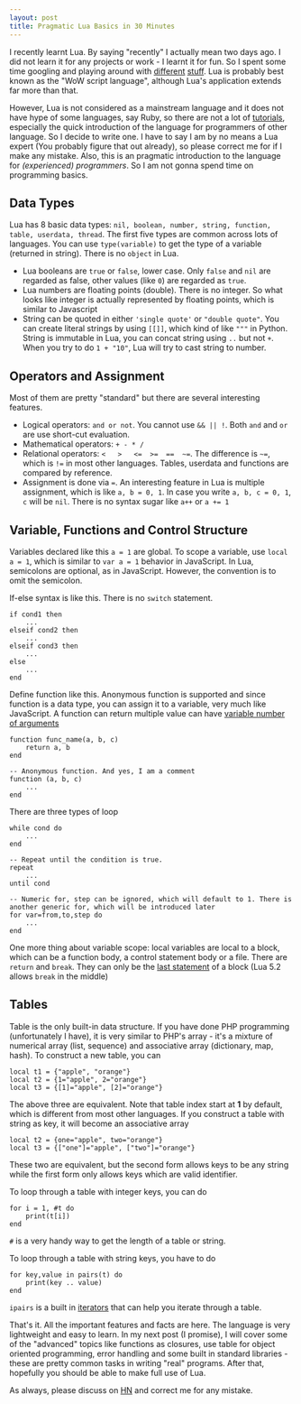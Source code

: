 ```yaml
---
layout: post
title: Pragmatic Lua Basics in 30 Minutes
---
```


I recently learnt Lua. By saying "recently" I actually mean two days ago. I did not learn it for any projects or work - I learnt it for fun. So I spent some time googling and playing around with [different](http://moonscript.org/) [stuff](http://luarocks.org/). Lua is probably best known as the "WoW script language", although Lua's application extends far more than that.

However, Lua is not considered as a mainstream language and it does not have hype of some languages, say Ruby, so there are not a lot of [tutorials](http://luatut.com/), especially the quick introduction of the language for programmers of other language. So I decide to write one. I have to say I am by no means a Lua expert (You probably figure that out already), so please correct me for if I make any mistake. Also, this is an pragmatic introduction to the language for *(experienced) programmers*. So I am not gonna spend time on programming basics.

## Data Types

Lua has 8 basic data types: `nil, boolean, number, string, function, table, userdata, thread`. The first five types are common across lots of languages. You can use `type(variable)` to get the type of a variable (returned in string). There is no `object` in Lua.

- Lua booleans are `true` or `false`, lower case. Only `false` and `nil` are regarded as false, other values (like `0`) are regarded as `true`.
- Lua numbers are floating points (double). There is no integer. So what looks like integer is actually represented by floating points, which is similar to Javascript
- String can be quoted in either `'single quote'` or `"double quote"`. You can create literal strings by using `[[]]`, which kind of like `"""` in Python. String is immutable in Lua, you can concat string using `..` but not `+`. When you try to do `1 + "10"`, Lua will try to cast string to number.

## Operators and Assignment

Most of them are pretty "standard" but there are several interesting features.

- Logical operators: `and or not`. You cannot use `&& || !`. Both `and` and `or` are use short-cut evaluation.
- Mathematical operators: `+ - * /`
- Relational operators: `<   >   <=  >=  ==  ~=`. The difference is `~=`, which is `!=` in most other languages.  Tables, userdata and functions are compared by reference.
- Assignment is done via `=`. An interesting feature in Lua is multiple assignment, which is like `a, b = 0, 1`. In case you write `a, b, c = 0, 1`, `c` will be `nil`. There is no syntax sugar like `a++` or `a += 1`

## Variable, Functions and Control Structure

Variables declared like this `a = 1` are global. To scope a variable, use `local a = 1`, which is similar to `var a = 1` behavior in JavaScript. In Lua, semicolons are optional, as in JavaScript. However, the convention is to omit the semicolon.

If-else syntax is like this. There is no `switch` statement.

	if cond1 then
		...
	elseif cond2 then
		...
	elseif cond3 then
		...
	else
		...
	end



Define function like this. Anonymous function is supported and since function is a data type, you can assign it to a variable, very much like JavaScript. A function can return multiple value can have [variable number of arguments](http://www.lua.org/pil/5.2.html)

	function func_name(a, b, c)
		return a, b
	end

	-- Anonymous function. And yes, I am a comment
	function (a, b, c)
		...
	end



There are three types of loop
	
	while cond do
		...
	end

	-- Repeat until the condition is true.
	repeat
		...
	until cond
	
	-- Numeric for, step can be ignored, which will default to 1. There is another generic for, which will be introduced later
	for var=from,to,step do
		...
	end



One more thing about variable scope: local variables are local to a block, which can be a function body, a control statement body or a file. There are `return` and `break`. They can only be the [last statement](http://www.lua.org/pil/4.4.html) of a block (Lua 5.2 allows `break` in the middle)

## Tables

Table is the only built-in data structure. If you have done PHP programming (unfortunately I have), it is very similar to PHP's array - it's a mixture of numerical array (list, sequence) and associative array (dictionary, map, hash). To construct a new table, you can

	local t1 = {"apple", "orange"}
	local t2 = {1="apple", 2="orange"}
	local t3 = {[1]="apple", [2]="orange"}



The above three are equivalent. Note that table index start at **1** by default, which is different from most other languages. If you construct a table with string as key, it will become an associative array

	local t2 = {one="apple", two="orange"}
	local t3 = {["one"]="apple", ["two"]="orange"}



These two are equivalent, but the second form allows keys to be any string while the first form only allows keys which are valid identifier.

To loop through a table with integer keys, you can do

	for i = 1, #t do
		print(t[i])
	end



`#` is a very handy way to get the length of a table or string.

To loop through a table with string keys, you have to do

	for key,value in pairs(t) do
		print(key .. value)
	end



`ipairs` is a built in [iterators](http://www.lua.org/pil/7.1.html) that can help you iterate through a table.

That's it. All the important features and facts are here. The language is very lightweight and easy to learn. In my next post (I promise), I will cover some of the "advanced" topics like functions as closures, use table for object oriented programming, error handling and some built in standard libraries - these are pretty common tasks in writing "real" programs. After that, hopefully you should be able to make full use of Lua.

As always, please discuss on [HN](http://news.ycombinator.com/item?id=5427493) and correct me for any mistake.